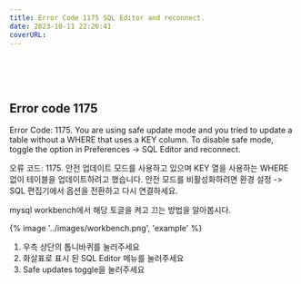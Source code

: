 ```yaml
---
title: Error Code 1175 SQL Editor and reconnect.
date: 2023-10-11 22:26:41
coverURL: 
---
```

<br />
<br />
<br />

## Error code 1175

Error Code: 1175. You are using safe update mode and you tried to update a table without a WHERE that uses a KEY column. To disable safe mode, toggle the option in Preferences -> SQL Editor and reconnect.

오류 코드: 1175. 안전 업데이트 모드를 사용하고 있으며 KEY 열을 사용하는 WHERE 없이 테이블을 업데이트하려고 했습니다. 안전 모드를 비활성화하려면 환경 설정 -> SQL 편집기에서 옵션을 전환하고 다시 연결하세요.

mysql workbench에서 해당 토글을 켜고 끄는 방법을 알아봅시다.

{% image '../images/workbench.png', 'example' %}
1. 우측 상단의 톱니바퀴를 눌러주세요
2. 화살표로 표시 된 SQL Editor 메뉴를 눌러주세요
3. Safe updates toggle을 눌러주세요




